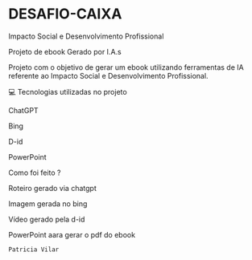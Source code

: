 # DESAFIO-CAIXA
Impacto Social e Desenvolvimento Profissional


Projeto de ebook Gerado por I.A.s


Projeto com o objetivo de gerar um ebook utilizando ferramentas de IA referente ao Impacto Social e Desenvolvimento Profissional.


💻 Tecnologias utilizadas no projeto

ChatGPT

Bing

D-id

PowerPoint


Como foi feito ?

Roteiro gerado via chatgpt

Imagem gerada no bing

Vídeo gerado pela d-id

PowerPoint aara gerar o pdf do ebook



    Patricia Vilar
